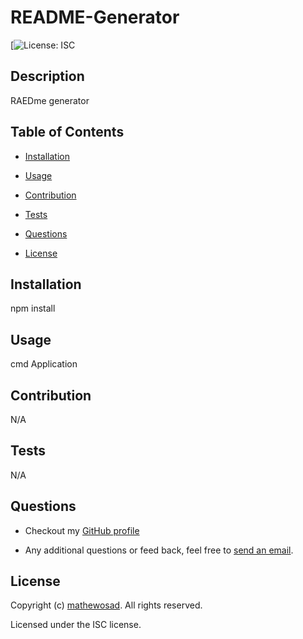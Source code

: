 # README-Generator

  [![License: ISC](https://img.shields.io/github/license/mathewosad/Great-README-Generator)

  ## Description

  RAEDme generator

  ## Table of Contents

  * [Installation](#installation)

  * [Usage](#usage)

  * [Contribution](#contribution)

  * [Tests](#tests)

  * [Questions](#questions)

  * [License](#license)

  ## Installation

  npm install

  ## Usage

  cmd Application

  ## Contribution

  N/A

  ## Tests

  N/A

  ## Questions

  * Checkout my [GitHub profile](https://github.com/mathewosad)
  
  * Any additional questions or feed back, feel free to [send an email](mailto:matthewosad@yahoo.com). 

  ## License
  
  Copyright (c) [mathewosad](https://github.com/mathewosad). All rights reserved.
  
  Licensed under the ISC license.
  
